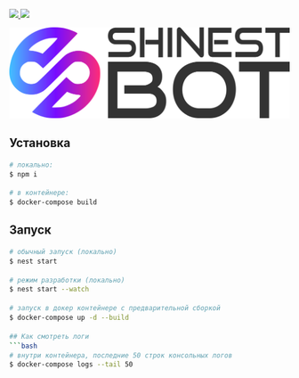 <p align="left">
  <a href="https://nestjs.com">
    <img src="https://img.shields.io/badge/Nest.js-gray.svg?logo=nestjs&colorB=FF0000&style=for-the-badge"/>
  </a>
  <a href="https://www.mongodb.com">
    <img src="https://img.shields.io/badge/Mongo_Db-gray.svg?logo=mongodb&colorB=133330&style=for-the-badge"/>
  </a>
</p>

<p align="center">
  <img src="./documentation/images/logo.svg" width="512" alt="Shinest bot Logo" />
</p>

## Установка
```bash
# локально:
$ npm i

# в контейнере:
$ docker-compose build
```

## Запуск

```bash
# обычный запуск (локально)
$ nest start

# режим разработки (локально)
$ nest start --watch

# запуск в докер контейнере с предварительной сборкой
$ docker-compose up -d --build

## Как смотреть логи
```bash
# внутри контейнера, последние 50 строк консольных логов
$ docker-compose logs --tail 50
```
